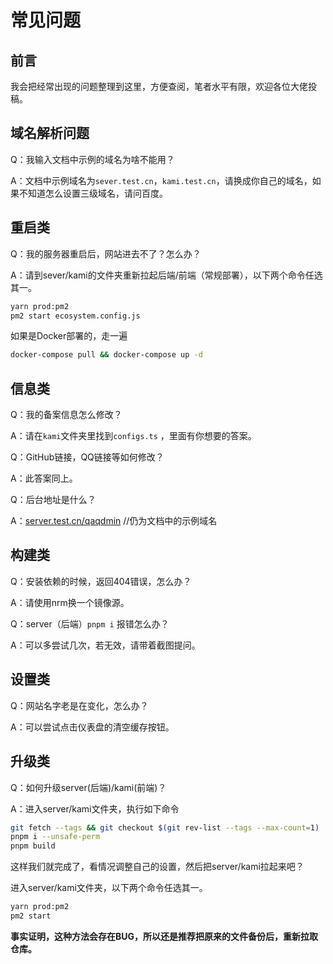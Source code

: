 # 常见问题

## 前言

我会把经常出现的问题整理到这里，方便查阅，笔者水平有限，欢迎各位大佬投稿。
## 域名解析问题
Q：我输入文档中示例的域名为啥不能用？

A：文档中示例域名为`sever.test.cn`，`kami.test.cn`，请换成你自己的域名，如果不知道怎么设置三级域名，请问百度。

## 重启类

Q：我的服务器重启后，网站进去不了？怎么办？

A：请到sever/kami的文件夹重新拉起后端/前端（常规部署），以下两个命令任选其一。

```bash
yarn prod:pm2  
pm2 start ecosystem.config.js
```

如果是Docker部署的，走一遍

```bash
docker-compose pull && docker-compose up -d 
```



## 信息类

Q：我的备案信息怎么修改？

A：请在`kami`文件夹里找到`configs.ts` ，里面有你想要的答案。



Q：GitHub链接，QQ链接等如何修改？

A：此答案同上。


Q：后台地址是什么？

A：[server.test.cn/qaqdmin](https://server.test.cn/qaqdmin)  //仍为文档中的示例域名

## 构建类

Q：安装依赖的时候，返回404错误，怎么办？

A：请使用nrm换一个镜像源。



Q：server（后端）`pnpm i` 报错怎么办？

A：可以多尝试几次，若无效，请带着截图提问。



## 设置类

Q：网站名字老是在变化，怎么办？

A：可以尝试点击仪表盘的清空缓存按钮。

## 升级类

Q：如何升级server(后端)/kami(前端)？

A：进入server/kami文件夹，执行如下命令
```bash
git fetch --tags && git checkout $(git rev-list --tags --max-count=1)
pnpm i --unsafe-perm
pnpm build
```
这样我们就完成了，看情况调整自己的设置，然后把server/kami拉起来吧？

进入server/kami文件夹，以下两个命令任选其一。
```bash
yarn prod:pm2
pm2 start
```
**事实证明，这种方法会存在BUG，所以还是推荐把原来的文件备份后，重新拉取仓库。**

